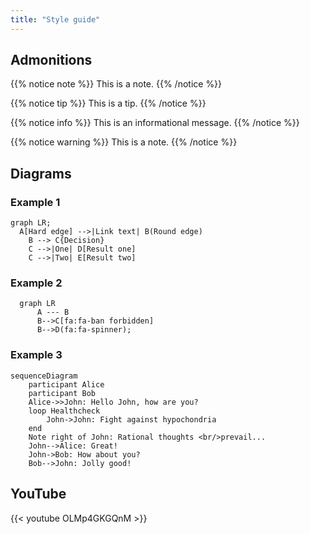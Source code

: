 ```yaml
---
title: "Style guide"
---
```


## Admonitions

{{% notice note %}}
This is a note.
{{% /notice %}}

{{% notice tip %}}
This is a tip.
{{% /notice %}}

{{% notice info %}}
This is an informational message.
{{% /notice %}}

{{% notice warning %}}
This is a note.
{{% /notice %}}

## Diagrams

### Example 1

```mermaid
graph LR;
  A[Hard edge] -->|Link text| B(Round edge)
    B --> C{Decision}
    C -->|One| D[Result one]
    C -->|Two| E[Result two]
```

### Example 2

```mermaid
  graph LR
      A --- B
      B-->C[fa:fa-ban forbidden]
      B-->D(fa:fa-spinner);
```

### Example 3

```mermaid
sequenceDiagram
    participant Alice
    participant Bob
    Alice->>John: Hello John, how are you?
    loop Healthcheck
        John->John: Fight against hypochondria
    end
    Note right of John: Rational thoughts <br/>prevail...
    John-->Alice: Great!
    John->Bob: How about you?
    Bob-->John: Jolly good!
```



## YouTube

{{< youtube OLMp4GKGQnM >}}